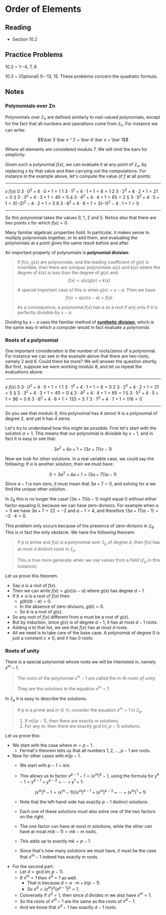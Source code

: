 # Order of Elements

## Reading

- Section 10.2

## Practice Problems

10.2
  ~ 1--4, 7, 8

10.2
  ~ (Optional) 9--13, 15. These problems concern the quadratic formula.

## Notes

### Polynomials over Zn

Polynomials over $\mathbb{Z}_n$ are defined similarly to real-valued polynomials, except for the fact that all numbers and operations come from $\mathbb{Z}_n$. For instance we can write:

$$\bar 3 \bar x ^ 2 + \bar 4 \bar x + \bar 1$$

Where all elements are considered modulo $7$. We will omit the bars for simplicity.

Given such a polynomial $f(x)$, we can evaluate it at any point of $\mathbb{Z}_n$, by replacing $x$ by that value and then carrying out the computations. For instance in the example above, let's compute the value of $f$ at all points:

---- -------------------------------------------------------------
$x$  $f(x)$
$0$  $3 \cdot 0 ^ 2 + 4 \cdot 0 + 1 = 1$
$1$  $3 \cdot 1 ^ 2 + 4 \cdot 1 + 1 = 8 = 1$
$2$  $3 \cdot 2 ^ 2 + 4 \cdot 2 + 1 = 21 = 0$
$3$  $3 \cdot 3 ^ 2 + 4 \cdot 3 + 1 = 40 = 5$
$4$  $3 \cdot 4 ^ 2 + 4 \cdot 4 + 1 = 65 = 2$
$5$  $3 \cdot 5 ^ 2 + 4 \cdot 5 + 1 = 3(-2)^2 - 4\cdot 2 + 1 = 5$
$6$  $3 \cdot 6 ^ 2 + 4 \cdot 6 + 1 = 3(-1)^2 - 4\cdot 1 + 1 = 0$
---- -------------------------------------------------------------

So this polynomial takes the values $0$, $1$, $2$ and $5$. Notice also that there are two points $x$ for which $f(x) = 0$.

Many familiar algebraic properties hold. In particular, it makes sense to multiply polynomials together, or to add them, and evaluating the polynomials at a point gives the same result before and after.

An important property of polynomials is **polynomial division**:

> If $f(x)$, $g(x)$ are polynomials, and the leading coefficient of $g(x)$ is invertible, then there are (unique) polynomials $q(x)$ and $k(x)$ where the degree of $k(x)$ is less than the degree of $g(x)$ and:
> $$f(x) = q(x)g(x) + k(x)$$
>
> A special important case of this is when $g(x) = x - a$. Then we have:
> $$f(x) = q(x)(x-a) + f(a)$$
>
> As a consequence, a polynomial $f(x)$ has $a$ as a root if any only if it is perfectly divisible by $x-a$.

Dividing by $x-a$ uses the familiar method of [**synthetic division**](http://en.wikipedia.org/wiki/Synthetic_division), which is the same way in which a computer would in fact evaluate a polynomial.

### Roots of a polynomial

One important consideration is the number of roots/zeros of a polynomial. For instance we can see in the example above that there are two roots, namely $2$ and $6$. Could there be more? We will answer the question shortly. But first, suppose we were working modulo $8$, and let us repeat the evaluations above:

---- -------------------------------------------------------------
$x$  $f(x)$
$0$  $3 \cdot 0 ^ 2 + 4 \cdot 0 + 1 = 1$
$1$  $3 \cdot 1 ^ 2 + 4 \cdot 1 + 1 = 8 = 0$
$2$  $3 \cdot 2 ^ 2 + 4 \cdot 2 + 1 = 21 = 5$
$3$  $3 \cdot 3 ^ 2 + 4 \cdot 3 + 1 = 40 = 0$
$4$  $3 \cdot 4 ^ 2 + 4 \cdot 4 + 1 = 65 = 1$
$5$  $3 \cdot 5 ^ 2 + 4 \cdot 5 + 1 = 96 = 0$
$6$  $3 \cdot 6 ^ 2 + 4 \cdot 6 + 1 = 133 = 5$
$7$  $3 \cdot 7 ^ 2 + 4 \cdot 7 + 1 = 176 = 0$
---- -------------------------------------------------------------

So you see that modulo 8, this polynomial has $4$ zeros! It is a polynomial of degree $2$, and yet it has $4$ zeros.

Let's try to understand how this might be possible. First let's start with the solution $a=1$. This means that our polynomial is divisible by $x-1$, and in fact it is easy to see that:

$$3x^2+4x+1 = (3x+7)(x-1)$$

Now we look for other solutions. In a real variable case, we could say the following: If $a$ is another solution, then we must have:

$$0 = 3a^2+4a+1 = (3a+7)(a-1)$$

Since $a-1$ is non-zero, it must mean that $3a+7=0$, and solving for $a$ we find the unique other solution.

In $\mathbb{Z}_8$ this is no longer the case! $(3a+7)(a-1)$ might equal $0$ without either factor equaling $0$, because we can have zero-divisors. For example when $a=5$ we have $3a+7=22=-2$ and $a-1=4$, and therefore $(3a+7)(a-1) = -2\cdot 4 = 0$.

This problem only occurs because of the presence of zero-divisors in $\mathbb{Z}_8$. This is in fact the only obstacle. We have the following theorem:

> If $p$ is prime and $f(x)$ is a polynomial over $\mathbb{Z}_p$ of degree $d$, then $f(x)$ has at most $d$ distinct roots in $\mathbb{Z}_p$.
>
> This is true more generally when we use values from a field ($\mathbb{Z}_p$ in this instance).

Let us prove this theorem.

- Say $a$ is a root of $f(x)$.
- Then we can write $f(x) = g(x)(x-a)$ where $g(x)$ has degree $d-1$.
- If $b\neq a$ is a root of $f(x)$ then:
    - $g(b)(b-a)=0$.
    - In the absence of zero-divisors, $g(b) = 0$.
    - So $b$ is a root of $g(x)$.
- So any root of $f(x)$ different from $a$ must be a root of $g(x)$.
- But by induction, since $g(x)$ is of degree $d-1$, it has at most $d-1$ roots.
- Adding $a$ to that list, we see that $f(x)$ has at most $d$ roots.
- All we need is to take care of the base case. A polynomial of degree $0$ is just a constant $c\neq 0$, and it has $0$ roots.

### Roots of unity

There is a special polynomial whose roots we will be interested in, namely $x^m-1$.

> The roots of the polynomial $x^m-1$ are called the $m$-th *roots of unity*.
>
> They are the solutions to the equation $x^m = 1$.

In $\mathbb{Z}_p$ it is easy to describe the solutions:

> If $p$ is a prime and $m\in\mathbb{N}$, consider the equation $x^m=1$ in $\mathbb{Z}_p$.
>
> 1. If $m | (p-1)$, then there are exactly $m$ solutions.
> 2. For any $m$, then there are exactly $\gcd(m, p - 1)$ solutions.

Let us prove this:

- We start with the case where $m = p - 1$.
    - Fermat's theorem tells us that all numbers $1,2,\ldots,p-1$ are roots.
- Now for other cases with $m | p - 1$.
    - We start with $p - 1 = km$.
    - This allows us to factor $x^{p-1} - 1 = (x^m)^k - 1$, using the formula for $y^k - 1 = y^{k-1} + y^{k-2} + \cdots + y^1 + 1$:

        $$(x^m)^k - 1 = (x^m - 1)((x^m)^{k-1} + (x^m)^{k-2} + \cdots + (x^m)^1 + 1)$$
    - Note that the left-hand-side has exactly $p-1$ distinct solutions.
    - Each one of these solutions must also solve one of the two factors on the right.
    - The one factor can have at most $m$ solutions, while the other can have at moat $m(k-1) = mk-m$ roots.
    - This adds up to exactly $mk = p-1$.
    - Since that's how many solutions we must have, it must be the case that $x^m-1$ indeed has exactly $m$ roots.
- For the second part:
    - Let $d = \gcd(m, p - 1)$.
    - If $x^m = 1$ then $x^d = 1$ as well.
        - That is because $d = a\cdot m + b(p-1)$.
        - So $x^d = (x^m)^a(x^{p-1})^b = 1$.
    - Conversely if $x^d = 1$, then since $d$ divides $m$ we also have $x^m = 1$.
    - So the roots of $x^m-1$ are the same as the roots of $x^d-1$.
    - And we know that $x^d-1$ has exactly $d-1$ roots.
